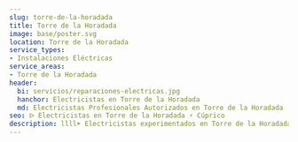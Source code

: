 ```yaml
---
slug: torre-de-la-horadada
title: Torre de la Horadada
image: base/poster.svg
location: Torre de la Horadada
service_types:
- Instalaciones Eléctricas
service_areas:
- Torre de la Horadada
header:
  bi: servicios/reparaciones-electricas.jpg
  hanchor: Electricistas en Torre de la Horadada
  md: Electricistas Profesionales Autorizados en Torre de la Horadada
seo: ᐅ Electricistas en Torre de la Horadada ⚡️ Cúprico
description: llll➤ Electricistas experimentados en Torre de la Horadada para todas tus necesidades eléctricas. Servicio rápido, eficaz y de confianza ✅ ¡Contáctanos!
---
```


